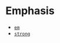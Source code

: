 

# Emphasis

- [`em`](https://developer.mozilla.org/en-US/docs/Web/HTML/Element/em)
- [`strong`](https://developer.mozilla.org/en-US/docs/Web/HTML/Element/strong)
